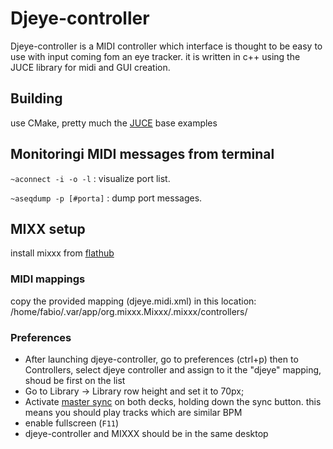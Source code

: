 # Djeye-controller
Djeye-controller is a MIDI controller which interface is thought to be easy to use with input coming fom an eye tracker.
it is written in c++ using the JUCE library for midi and GUI creation.

## Building
use CMake, pretty much the [JUCE](https://github.com/juce-framework/JUCE/tree/master/examples/CMake) base examples

## Monitoringi MIDI messages from terminal
`~aconnect -i -o -l` : visualize port list.

`~aseqdump -p [#porta]` : dump port messages.


## MIXX setup
install mixxx from [flathub](https://flathub.org/apps/details/org.mixxx.Mixxx)

### MIDI mappings
copy the provided mapping (djeye.midi.xml) in this location:
/home/fabio/.var/app/org.mixxx.Mixxx/.mixxx/controllers/

### Preferences
- After launching djeye-controller, go to preferences (ctrl+p) then to Controllers, select djeye controller and assign to it the "djeye" mapping, shoud be first on the list
- Go to Library -> Library row height and set it to 70px;
- Activate [master sync](https://manual.mixxx.org/2.0/en/chapters/djing_with_mixxx.html#master-sync) on both decks, holding down the sync button. this means you should play tracks which are similar BPM
- enable fullscreen (`F11`)
- djeye-controller and MIXXX should be in the same desktop
